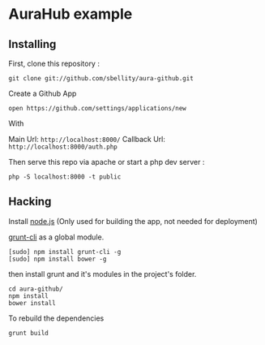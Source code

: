 # AuraHub example

## Installing

First, clone this repository :

    git clone git://github.com/sbellity/aura-github.git

Create a Github App 
    
    open https://github.com/settings/applications/new

With 

Main Url:       `http://localhost:8000/`
Callback Url:   `http://localhost:8000/auth.php`

Then serve this repo via apache or start a php dev server : 

    php -S localhost:8000 -t public

## Hacking

Install [node.js](http://nodejs.org) (Only used for building the app, not needed for deployment)

[grunt-cli](https://github.com/gruntjs/grunt-cli) as a global module.

    [sudo] npm install grunt-cli -g
    [sudo] npm install bower -g

then install grunt and it's modules in the project's folder.

    cd aura-github/
    npm install
    bower install

To rebuild the dependencies

    grunt build
